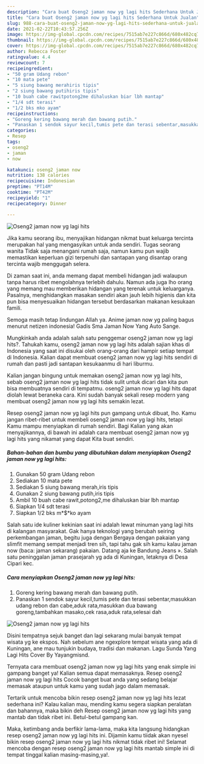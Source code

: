 ```yaml
---
description: "Cara buat Oseng2 jaman now yg lagi hits Sederhana Untuk Jualan"
title: "Cara buat Oseng2 jaman now yg lagi hits Sederhana Untuk Jualan"
slug: 988-cara-buat-oseng2-jaman-now-yg-lagi-hits-sederhana-untuk-jualan
date: 2021-02-22T10:43:57.256Z
image: https://img-global.cpcdn.com/recipes/7515ab7e227c866d/680x482cq70/oseng2-jaman-now-yg-lagi-hits-foto-resep-utama.jpg
thumbnail: https://img-global.cpcdn.com/recipes/7515ab7e227c866d/680x482cq70/oseng2-jaman-now-yg-lagi-hits-foto-resep-utama.jpg
cover: https://img-global.cpcdn.com/recipes/7515ab7e227c866d/680x482cq70/oseng2-jaman-now-yg-lagi-hits-foto-resep-utama.jpg
author: Rebecca Foster
ratingvalue: 4.4
reviewcount: 7
recipeingredient:
- "50 gram Udang rebon"
- "10 mata pete"
- "5 siung bawang merahiris tipis"
- "2 siung bawang putihiris tipis"
- "10 buah cabe rawitpotong2me dihaluskan biar lbh mantap"
- "1/4 sdt terasi"
- "1/2 bks mko ayam"
recipeinstructions:
- "Goreng kering bawang merah dan bawang putih."
- "Panaskan 1 sendok sayur kecil,tumis pete dan terasi sebentar,masukkan udang rebon dan cabe,aduk rata,masukkan dua bawang goreng,tambahkan masako,cek rasa,aduk rata,selesai dah"
categories:
- Resep
tags:
- oseng2
- jaman
- now

katakunci: oseng2 jaman now 
nutrition: 138 calories
recipecuisine: Indonesian
preptime: "PT14M"
cooktime: "PT42M"
recipeyield: "1"
recipecategory: Dinner

---
```



![Oseng2 jaman now yg lagi hits](https://img-global.cpcdn.com/recipes/7515ab7e227c866d/680x482cq70/oseng2-jaman-now-yg-lagi-hits-foto-resep-utama.jpg)

Jika kamu seorang ibu, menyajikan hidangan nikmat buat keluarga tercinta merupakan hal yang mengasyikan untuk anda sendiri. Tugas seorang  wanita Tidak saja menangani rumah saja, namun kamu pun wajib memastikan keperluan gizi terpenuhi dan santapan yang disantap orang tercinta wajib menggugah selera.

Di zaman  saat ini, anda memang dapat membeli hidangan jadi walaupun tanpa harus ribet mengolahnya terlebih dahulu. Namun ada juga lho orang yang memang mau memberikan hidangan yang terenak untuk keluarganya. Pasalnya, menghidangkan masakan sendiri akan jauh lebih higienis dan kita pun bisa menyesuaikan hidangan tersebut berdasarkan makanan kesukaan famili. 

Semoga masih tetap lindungan Allah ya. Anime jaman now yg paling bagus menurut netizen indonesia! Gadis Sma Jaman Now Yang Auto Sange.

Mungkinkah anda adalah salah satu penggemar oseng2 jaman now yg lagi hits?. Tahukah kamu, oseng2 jaman now yg lagi hits adalah sajian khas di Indonesia yang saat ini disukai oleh orang-orang dari hampir setiap tempat di Indonesia. Kalian dapat membuat oseng2 jaman now yg lagi hits sendiri di rumah dan pasti jadi santapan kesukaanmu di hari liburmu.

Kalian jangan bingung untuk memakan oseng2 jaman now yg lagi hits, sebab oseng2 jaman now yg lagi hits tidak sulit untuk dicari dan kita pun bisa membuatnya sendiri di tempatmu. oseng2 jaman now yg lagi hits dapat diolah lewat beraneka cara. Kini sudah banyak sekali resep modern yang membuat oseng2 jaman now yg lagi hits semakin lezat.

Resep oseng2 jaman now yg lagi hits pun gampang untuk dibuat, lho. Kamu jangan ribet-ribet untuk membeli oseng2 jaman now yg lagi hits, tetapi Kamu mampu menyiapkan di rumah sendiri. Bagi Kalian yang akan menyajikannya, di bawah ini adalah cara membuat oseng2 jaman now yg lagi hits yang nikamat yang dapat Kita buat sendiri.

<!--inarticleads1-->

##### Bahan-bahan dan bumbu yang dibutuhkan dalam menyiapkan Oseng2 jaman now yg lagi hits:

1. Gunakan 50 gram Udang rebon
1. Sediakan 10 mata pete
1. Sediakan 5 siung bawang merah,iris tipis
1. Gunakan 2 siung bawang putih,iris tipis
1. Ambil 10 buah cabe rawit,potong2,me dihaluskan biar lbh mantap
1. Siapkan 1/4 sdt terasi
1. Siapkan 1/2 bks m*$*ko ayam


Salah satu ide kuliner kekinian saat ini adalah lewat minuman yang lagi hits di kalangan masyarakat. Gak hanya teknologi yang berubah seiring perkembangan jaman, begitu juga dengan Bergaya dengan pakaian yang slimfit memang sempat menjadi tren sih, tapi tahu gak sih kamu kalau jaman now (baca: jaman sekarang) pakaian. Datang aja ke Bandung Jeans ». Salah satu peninggalan jaman prasejarah yg ada di Kuningan, letaknya di Desa Cipari kec. 

<!--inarticleads2-->

##### Cara menyiapkan Oseng2 jaman now yg lagi hits:

1. Goreng kering bawang merah dan bawang putih.
1. Panaskan 1 sendok sayur kecil,tumis pete dan terasi sebentar,masukkan udang rebon dan cabe,aduk rata,masukkan dua bawang goreng,tambahkan masako,cek rasa,aduk rata,selesai dah
<img src="https://img-global.cpcdn.com/steps/8901910187c0c153/160x128cq70/oseng2-jaman-now-yg-lagi-hits-langkah-memasak-2-foto.jpg" alt="Oseng2 jaman now yg lagi hits">

Disini tempatnya sejuk banget dan lagi sekarang mulai banyak tempat wisata yg ke ekspos. Nah sebelum ane ngexplore tempat wisata yang ada di Kuningan, ane mau tunjukin budaya, tradisi dan makanan. Lagu Sunda Yang Lagi Hits Cover By Yayangmisnd. 

Ternyata cara membuat oseng2 jaman now yg lagi hits yang enak simple ini gampang banget ya! Kalian semua dapat memasaknya. Resep oseng2 jaman now yg lagi hits Cocok banget buat anda yang sedang belajar memasak ataupun untuk kamu yang sudah jago dalam memasak.

Tertarik untuk mencoba bikin resep oseng2 jaman now yg lagi hits lezat sederhana ini? Kalau kalian mau, mending kamu segera siapkan peralatan dan bahannya, maka bikin deh Resep oseng2 jaman now yg lagi hits yang mantab dan tidak ribet ini. Betul-betul gampang kan. 

Maka, ketimbang anda berfikir lama-lama, maka kita langsung hidangkan resep oseng2 jaman now yg lagi hits ini. Dijamin kamu tiidak akan nyesel bikin resep oseng2 jaman now yg lagi hits nikmat tidak ribet ini! Selamat mencoba dengan resep oseng2 jaman now yg lagi hits mantab simple ini di tempat tinggal kalian masing-masing,ya!.

